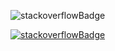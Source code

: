 ![stackoverflowBadge](https://stackoverflow-badge.herokuapp.com/stackoverflow?username=11148848&period=year)

[![stackoverflowBadge](https://stackoverflow-badge.herokuapp.com/stackoverflow?username=11148848&period=year)](https://stackoverflow.com/users/11148848/your-username)
